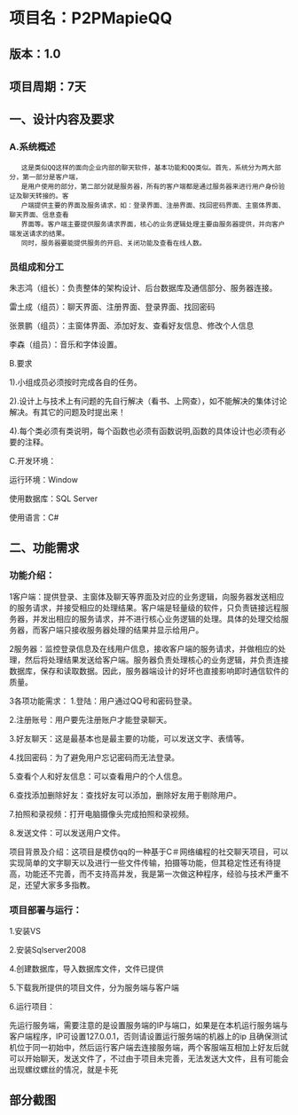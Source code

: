 # 项目名：P2PMapieQQ

## 版本：1.0

## 项目周期：7天

## 一、设计内容及要求

### A.系统概述

       这是类似QQ这样的面向企业内部的聊天软件，基本功能和QQ类似。首先，系统分为两大部分，第一部分是客户端，
       是用户使用的部分，第二部分就是服务器，所有的客户端都是通过服务器来进行用户身份验证及聊天转接的。客
       户端提供主要的界面及服务请求，如：登录界面、注册界面、找回密码界面、主窗体界面、聊天界面、信息查看
       界面等。客户端主要提供服务请求界面，核心的业务逻辑处理主要由服务器提供，并向客户端发送请求的结果。
       同时，服务器要能提供服务的开启、关闭功能及查看在线人数。
       
### 员组成和分工

朱志鸿（组长）：负责整体的架构设计、后台数据库及通信部分、服务器连接。

雷土成（组员）：聊天界面、注册界面、登录界面、找回密码

张景鹏（组员）：主窗体界面、添加好友、查看好友信息、修改个人信息

李森（组员）：音乐和字体设置。

B.要求

1).小组成员必须按时完成各自的任务。

2).设计上与技术上有问题的先自行解决（看书、上网查），如不能解决的集体讨论解决。有其它的问题及时提出来！

4).每个类必须有类说明，每个函数也必须有函数说明,函数的具体设计也必须有必要的注释。

C.开发环境：

运行环境：Window

使用数据库：SQL Server

使用语言：C#

## 二、功能需求
### 功能介绍：
1客户端：提供登录、主窗体及聊天等界面及对应的业务逻辑，向服务器发送相应的服务请求，并接受相应的处理结果。客户端是轻量级的软件，只负责链接远程服务器，并发出相应的服务请求，并不进行核心业务逻辑的处理。具体的处理交给服务器，而客户端只接收服务器处理的结果并显示给用户。

2服务器：监控登录信息及在线用户信息，接收客户端的服务请求，并做相应的处理，然后将处理结果发送给客户端。服务器负责处理核心的业务逻辑，并负责连接数据库，保存和读取数据。因此，服务器端设计的好坏也直接影响即时通信软件的质量。

3各项功能需求：
1.登陆：用户通过QQ号和密码登录。

2.注册账号：用户要先注册账户才能登录聊天。

3.好友聊天：这是最基本也是最主要的功能，可以发送文字、表情等。

4.找回密码：为了避免用户忘记密码而无法登录。

5.查看个人和好友信息：可以查看用户的个人信息。

6.查找添加删除好友：查找好友可以添加，删除好友用于剔除用户。

7.拍照和录视频：打开电脑摄像头完成拍照和录视频。

8.发送文件：可以发送用户文件。


项目背景及介绍：这项目是模仿qq的一种基于C＃网络编程的社交聊天项目，可以实现简单的文字聊天以及进行一些文件传输，拍摄等功能，但其稳定性还有待提高，功能还不完善，而不支持高并发，我是第一次做这种程序，经验与技术严重不足，还望大家多多指教。

### 项目部署与运行：

1.安装VS

2.安装Sqlserver2008

4.创建数据库，导入数据库文件，文件已提供

5.下载我所提供的项目文件，分为服务端与客户端

6.运行项目：

先运行服务端，需要注意的是设置服务端的IP与端口，如果是在本机运行服务端与客户端程序，IP可设置127.0.0.1，否则请设置运行服务端的机器上的ip
且确保测试机位于同一初始中，然后运行客户端去连接服务端，两个客服端互相加上好友后就可以开始聊天，发送文件了，不过由于项目未完善，无法发送大文件，且有可能会出现螺纹螺丝的情况，就是卡死

## 部分截图
